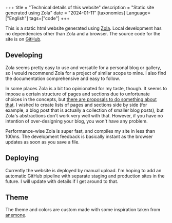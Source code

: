 +++
title = "Technical details of this website"
description = "Static site generated using Zola"
date = "2024-01-11"
[taxonomies]
Language=["English"]
tags=["code"]
+++

This is a static html website generated using [Zola](https://www.getzola.org/). Local development has no dependencies other than Zola and a browser. The source code for the site is on [GitHub](https://github.com/mollikka/Website2024).

## Developing


Zola seems pretty easy to use and versatile for a personal blog or gallery, so I would recommend Zola for a project of similar scope to mine.
I also find the documentation comprehensive and easy to follow.

In some places Zola is a bit too opinionated for my taste, though. It seems to impose a certain structure of pages and sections due to unfortunate choices in the concepts, but [there are proposals to do something about that](https://zola.discourse.group/t/proposal-deprecate-sections/1968). I wished to create lists of pages and sections side by side (for example, a blog post that is actually a collection of smaller blog posts), but Zola's abstractions don't work very well with that. However, if you have no intention of over-designing your blog, you won't have any problem.

Performance-wise Zola is super fast, and compiles my site in less than 100ms. The development feedback is basically instant as the browser updates as soon as you save a file.

## Deploying

Currently the website is deployed by manual upload. I'm hoping to add an automatic GitHub pipeline with separate staging and production sites in the future. I will update with details if I get around to that.

## Theme

The theme and colors are custom made with some inspiration taken from [anemone](https://anemone.pages.dev/).